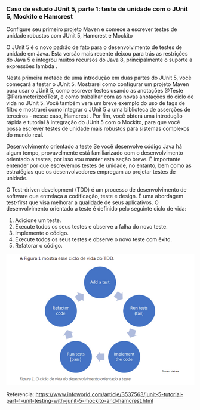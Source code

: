 ### Caso de estudo JUnit 5, parte 1: teste de unidade com o JUnit 5, Mockito e Hamcrest

Configure seu primeiro projeto Maven e comece a escrever testes de unidade robustos com JUnit 5, Hamcrest e Mockito

O JUnit 5 é o novo padrão de fato para o desenvolvimento de testes de unidade em Java. Esta versão mais recente deixou para trás as restrições do Java 5 e integrou muitos recursos do Java 8, principalmente o suporte a expressões lambda .

Nesta primeira metade de uma introdução em duas partes do JUnit 5, você começará a testar o JUnit 5. Mostrarei como configurar um projeto Maven para usar o JUnit 5, como escrever testes usando as anotações @Teste @ParameterizedTest, e como trabalhar com as novas anotações do ciclo de vida no JUnit 5. Você também verá um breve exemplo do uso de tags de filtro e mostrarei como integrar o JUnit 5 a uma biblioteca de asserções de terceiros - nesse caso, Hamcrest . Por fim, você obterá uma introdução rápida e tutorial à integração do JUnit 5 com o Mockito, para que você possa escrever testes de unidade mais robustos para sistemas complexos do mundo real.

Desenvolvimento orientado a teste
Se você desenvolve código Java há algum tempo, provavelmente está familiarizado com o desenvolvimento orientado a testes, por isso vou manter esta seção breve. É importante entender por que escrevemos testes de unidade, no entanto, bem como as estratégias que os desenvolvedores empregam ao projetar testes de unidade.

O Test-driven development (TDD) é um processo de desenvolvimento de software que entrelaça a codificação, teste e design. É uma abordagem test-first que visa melhorar a qualidade de seus aplicativos. O desenvolvimento orientado a teste é definido pelo seguinte ciclo de vida:

1. Adicione um teste.
2. Execute todos os seus testes e observe a falha do novo teste.
3. Implemente o código.
4. Execute todos os seus testes e observe o novo teste com êxito.
5. Refatorar o código.

![figura1](https://github.com/joao-vitor-costa/junit5-unit-test/blob/master/img/figura1.png)

Referencia: https://www.infoworld.com/article/3537563/junit-5-tutorial-part-1-unit-testing-with-junit-5-mockito-and-hamcrest.html
